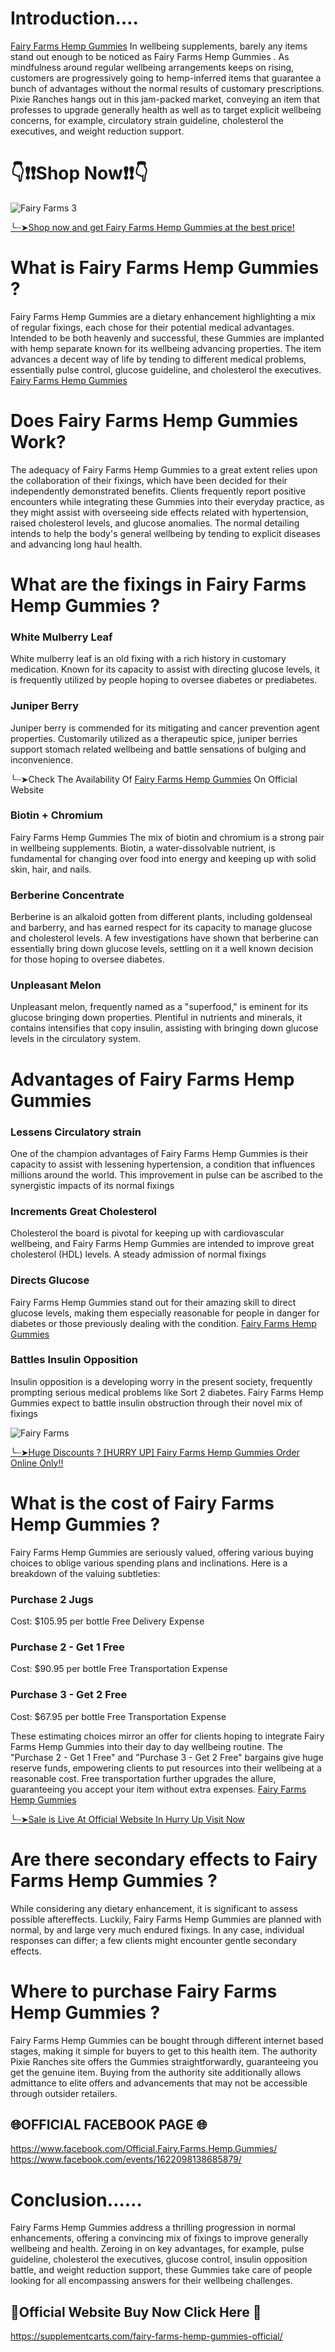 # Introduction….

[Fairy Farms Hemp Gummies](https://www.facebook.com/Official.Fairy.Farms.Hemp.Gummies/) In wellbeing supplements, barely any items stand out enough to be noticed as Fairy Farms Hemp Gummies . As mindfulness around regular wellbeing arrangements keeps on rising, customers are progressively going to hemp-inferred items that guarantee a bunch of advantages without the normal results of customary prescriptions. Pixie Ranches hangs out in this jam-packed market, conveying an item that professes to upgrade generally health as well as to target explicit wellbeing concerns, for example, circulatory strain guideline, cholesterol the executives, and weight reduction support.

# 👇❗❗Shop Now❗❗👇
![Fairy Farms 3](https://github.com/user-attachments/assets/4cf962a6-f5c2-4eb2-9250-efa355d80ff2)

[╰┈➤Shop now and get Fairy Farms Hemp Gummies at the best price!](https://supplementcarts.com/fairy-farms-hemp-gummies-official/)

# What is Fairy Farms Hemp Gummies ?

Fairy Farms Hemp Gummies  are a dietary enhancement highlighting a mix of regular fixings, each chose for their potential medical advantages. Intended to be both heavenly and successful, these Gummies  are implanted with hemp separate known for its wellbeing advancing properties. The item advances a decent way of life by tending to different medical problems, essentially pulse control, glucose guideline, and cholesterol the executives. [Fairy Farms Hemp Gummies](https://www.facebook.com/Official.Fairy.Farms.Hemp.Gummies/)

# Does Fairy Farms Hemp Gummies  Work?

The adequacy of Fairy Farms Hemp Gummies  to a great extent relies upon the collaboration of their fixings, which have been decided for their independently demonstrated benefits. Clients frequently report positive encounters while integrating these Gummies  into their everyday practice, as they might assist with overseeing side effects related with hypertension, raised cholesterol levels, and glucose anomalies. The normal detailing intends to help the body's general wellbeing by tending to explicit diseases and advancing long haul health.

# What are the fixings in Fairy Farms Hemp Gummies ?

### White Mulberry Leaf
White mulberry leaf is an old fixing with a rich history in customary medication. Known for its capacity to assist with directing glucose levels, it is frequently utilized by people hoping to oversee diabetes or prediabetes.

### Juniper Berry
Juniper berry is commended for its mitigating and cancer prevention agent properties. Customarily utilized as a therapeutic spice, juniper berries support stomach related wellbeing and battle sensations of bulging and inconvenience.

╰┈➤Check The Availability Of [Fairy Farms Hemp Gummies](https://www.facebook.com/Official.Fairy.Farms.Hemp.Gummies/) On  Official Website 

### Biotin + Chromium
Fairy Farms Hemp Gummies The mix of biotin and chromium is a strong pair in wellbeing supplements. Biotin, a water-dissolvable nutrient, is fundamental for changing over food into energy and keeping up with solid skin, hair, and nails.

### Berberine Concentrate
Berberine is an alkaloid gotten from different plants, including goldenseal and barberry, and has earned respect for its capacity to manage glucose and cholesterol levels. A few investigations have shown that berberine can essentially bring down glucose levels, settling on it a well known decision for those hoping to oversee diabetes.

### Unpleasant Melon
Unpleasant melon, frequently named as a "superfood," is eminent for its glucose bringing down properties. Plentiful in nutrients and minerals, it contains intensifies that copy insulin, assisting with bringing down glucose levels in the circulatory system.

# Advantages of Fairy Farms Hemp Gummies 

### Lessens Circulatory strain
One of the champion advantages of Fairy Farms Hemp Gummies  is their capacity to assist with lessening hypertension, a condition that influences millions around the world. This improvement in pulse can be ascribed to the synergistic impacts of its normal fixings

### Increments Great Cholesterol
Cholesterol the board is pivotal for keeping up with cardiovascular wellbeing, and Fairy Farms Hemp Gummies  are intended to improve great cholesterol (HDL) levels. A steady admission of normal fixings

### Directs Glucose
Fairy Farms Hemp Gummies  stand out for their amazing skill to direct glucose levels, making them especially reasonable for people in danger for diabetes or those previously dealing with the condition. [Fairy Farms Hemp Gummies](https://www.facebook.com/Official.Fairy.Farms.Hemp.Gummies/)

### Battles Insulin Opposition
Insulin opposition is a developing worry in the present society, frequently prompting serious medical problems like Sort 2 diabetes. Fairy Farms Hemp Gummies  expect to battle insulin obstruction through their novel mix of fixings

![Fairy Farms](https://github.com/user-attachments/assets/9b11e4b5-3db3-4ea7-87ed-1439a9fb8f4a)

[╰┈➤Huge Discounts ? [HURRY UP] Fairy Farms Hemp Gummies Order Online Only!!](https://supplementcarts.com/fairy-farms-hemp-gummies-official/)

# What is the cost of Fairy Farms Hemp Gummies ?

Fairy Farms Hemp Gummies  are seriously valued, offering various buying choices to oblige various spending plans and inclinations. Here is a breakdown of the valuing subtleties:

### Purchase 2 Jugs
Cost: $105.95 per bottle
Free Delivery Expense

### Purchase 2 - Get 1 Free
Cost: $90.95 per bottle
Free Transportation Expense

### Purchase 3 - Get 2 Free
Cost: $67.95 per bottle
Free Transportation Expense

These estimating choices mirror an offer for clients hoping to integrate Fairy Farms Hemp Gummies  into their day to day wellbeing routine. The "Purchase 2 - Get 1 Free" and "Purchase 3 - Get 2 Free" bargains give huge reserve funds, empowering clients to put resources into their wellbeing at a reasonable cost. Free transportation further upgrades the allure, guaranteeing you accept your item without extra expenses. [Fairy Farms Hemp Gummies](https://www.facebook.com/Official.Fairy.Farms.Hemp.Gummies/)

[╰┈➤Sale is Live At Official Website In Hurry Up Visit Now](https://supplementcarts.com/fairy-farms-hemp-gummies-official/)

# Are there secondary effects to Fairy Farms Hemp Gummies ?

While considering any dietary enhancement, it is significant to assess possible aftereffects. Luckily, Fairy Farms Hemp Gummies  are planned with normal, by and large very much endured fixings. In any case, individual responses can differ; a few clients might encounter gentle secondary effects.

# Where to purchase Fairy Farms Hemp Gummies ?

Fairy Farms Hemp Gummies  can be bought through different internet based stages, making it simple for buyers to get to this health item. The authority Pixie Ranches site offers the Gummies  straightforwardly, guaranteeing you get the genuine item. Buying from the authority site additionally allows admittance to elite offers and advancements that may not be accessible through outsider retailers.

## 🌐OFFICIAL FACEBOOK PAGE 🌐 
https://www.facebook.com/Official.Fairy.Farms.Hemp.Gummies/
https://www.facebook.com/events/1622098138685879/

# Conclusion……

Fairy Farms Hemp Gummies  address a thrilling progression in normal enhancements, offering a convincing mix of fixings to improve generally wellbeing and health. Zeroing in on key advantages, for example, pulse guideline, cholesterol the executives, glucose control, insulin opposition battle, and weight reduction support, these Gummies  take care of people looking for all encompassing answers for their wellbeing challenges.

## 💊Official Website Buy Now Click Here 💊
https://supplementcarts.com/fairy-farms-hemp-gummies-official/

